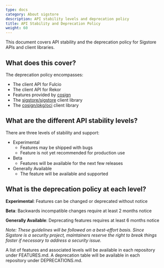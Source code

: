 ```yaml
---
type: docs
category: About sigstore
description: API stability levels and deprecation policy
title: API Stability and Deprecation Policy
weight: 60
---
```


This document covers API stability and the deprecation policy for Sigstore APIs and client libraries.

## What does this cover?

The deprecation policy encompasses:
* The client API for Fulcio
* The client API for Rekor
* Features provided by [cosign](https://github.com/sigstore/cosign)
* The [sigstore/sigstore](https://github.com/sigstore/sigstore) client library
* The [cosign/pkg/oci](https://github.com/sigstore/cosign/tree/main/pkg/oci) client library

## What are the different API stability levels?

There are three levels of stability and support:

* Experimental
    * Features may be shipped with bugs
    * Feature is not yet recommended for production use
* Beta
    * Features will be available for the next few releases
* Generally Available
    * The feature will be available and supported 

## What is the deprecation policy at each level?

**Experimental**: Features can be changed or deprecated without notice

**Beta**: Backwards incompatible changes require at least 2 months notice

**Generally Available**: Deprecating features requires at least 6 months notice

_Note: These guidelines will be followed on a best-effort basis.
Since Sigstore is a security project, maintainers reserve the right to break things faster if necessary to address a security issue._

A list of features and associated levels will be available in each repository under FEATURES.md.
A deprecation table will be available in each repository under DEPRECATIONS.md.
